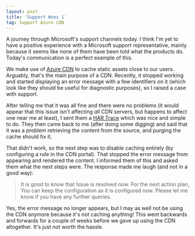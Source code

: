 ```yaml
---
layout: post
title: 'Support Woes 1'
tag: Support Azure CDN
---
```


A journey through Microsoft's support channels today. I think I'm yet to have a positive experience with a Microsoft support representative, mainly because it seems like none of them have been told what the products do. Today's communication is a perfect example of this.

We make use of [Azure CDN](https://azure.microsoft.com/en-gb/services/cdn/) to cache static assets close to our users. Arguably, that's the main purpose of a CDN. Recently, it stopped working and started displaying an error message with a few identifiers on it (which look like they should be useful for diagnostic purposes), so I raised a case with support.

After telling me that it was all fine and there were no problems (it would appear that this issue isn't affecting _all_ CDN servers, but happens to affect one near me at least), I sent them a [HAR Trace](https://docs.microsoft.com/en-us/azure/azure-web-pubsub/howto-troubleshoot-network-trace) which was nice and simple to do. They then came back to me (after doing some digging) and said that it was a problem retrieving the content from the source, and purging the cache should fix it.

That didn't work, so the next step was to disable caching entirely (by configuring a rule in the CDN portal). That stopped the error message from appearing and rendered the content. I informed them of this and asked them what the next steps were. The response made me laugh (and not in a good way):

> It is good to know that Issue is resolved now. For the next action plan, You can keep the configuration as it is configured now.
> Please let me know if you have any further queries.

Yes, the error message no longer appears, but I may as well not be using the CDN anymore because it's not caching anything! This went backwards and forwards for a couple of weeks before we gave up using the CDN altogether. It's just not worth the hassle.